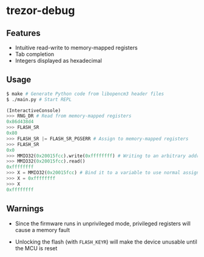 # trezor-debug

## Features

 * Intuitive read-write to memory-mapped registers
 * Tab completion
 * Integers displayed as hexadecimal

## Usage

```bash
$ make # Generate Python code from libopencm3 header files
$ ./main.py # Start REPL
```

```python
(InteractiveConsole)
>>> RNG_DR # Read from memory-mapped registers
0x86d438d4
>>> FLASH_SR
0x80
>>> FLASH_SR |= FLASH_SR_PGSERR # Assign to memory-mapped registers
>>> FLASH_SR
0x0
>>> MMIO32(0x20015fcc).write(0xffffffff) # Writing to an arbitrary address
>>> MMIO32(0x20015fcc).read()
0xffffffff
>>> X = MMIO32(0x20015fcc) # Bind it to a variable to use normal assignment
>>> X = 0xffffffff
>>> X
0xffffffff
```

## Warnings

 * Since the firmware runs in unprivileged mode, privileged registers will
   cause a memory fault

 * Unlocking the flash (with `FLASH_KEYR`) will make the device unusable until
   the MCU is reset

